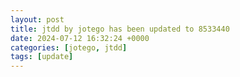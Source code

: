 ```yaml
---
layout: post
title: jtdd by jotego has been updated to 8533440
date: 2024-07-12 16:32:24 +0000
categories: [jotego, jtdd]
tags: [update]
---
```


